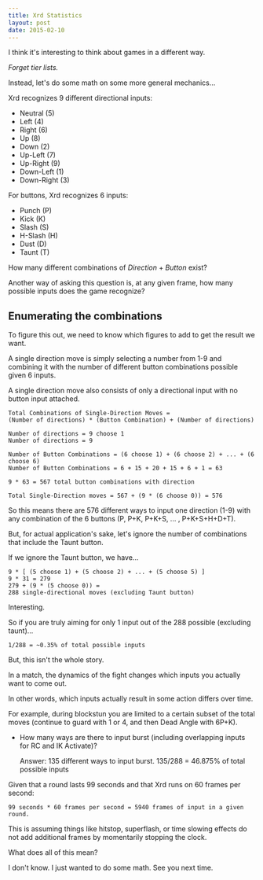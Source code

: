 ```yaml
---
title: Xrd Statistics
layout: post
date: 2015-02-10
---
```


I think it's interesting to think about games in a different way.

_Forget tier lists._

Instead, let's do some math on some more general mechanics...

Xrd recognizes 9 different directional inputs:

* Neutral (5)
* Left (4)
* Right (6)
* Up (8)
* Down (2)
* Up-Left (7)
* Up-Right (9)
* Down-Left (1)
* Down-Right (3)


For buttons, Xrd recognizes 6 inputs:

* Punch (P)
* Kick (K)
* Slash (S)
* H-Slash (H)
* Dust (D)
* Taunt (T)

How many different combinations of _Direction_ + _Button_ exist?

Another way of asking this question is, at any given frame, how many possible inputs
does the game recognize?


## Enumerating the combinations ##

To figure this out, we need to know which figures to add to get the result we want.

A single direction move is simply selecting a number from 1-9 and combining it with
the number of different button combinations possible given 6 inputs. 

A single direction move also consists of only a directional input 
with no button input attached.

	Total Combinations of Single-Direction Moves =
	(Number of directions) * (Button Combination) + (Number of directions)

	Number of directions = 9 choose 1
	Number of directions = 9

	Number of Button Combinations = (6 choose 1) + (6 choose 2) + ... + (6 choose 6)
	Number of Button Combinations = 6 + 15 + 20 + 15 + 6 + 1 = 63

	9 * 63 = 567 total button combinations with direction

	Total Single-Direction moves = 567 + (9 * (6 choose 0)) = 576

So this means there are 576 different ways to input one direction (1-9) 
with any combination of the 6 buttons (P, P+K, P+K+S, ... , P+K+S+H+D+T).

But, for actual application's sake, let's ignore the number of combinations that include the 
Taunt button.

If we ignore the Taunt button, we have...

	9 * [ (5 choose 1) + (5 choose 2) + ... + (5 choose 5) ]
	9 * 31 = 279
	279 + (9 * (5 choose 0)) = 
	288 single-directional moves (excluding Taunt button)

Interesting.

So if you are truly aiming for only 1 input out of the 288 possible (excluding taunt)...

	1/288 = ~0.35% of total possible inputs

But, this isn't the whole story. 

In a match, the dynamics of the fight changes which inputs you actually want to come out. 

In other words, which inputs actually result in some action differs over time.

For example, during blockstun you are limited to a certain subset of the total moves (continue to
guard with 1 or 4, and then Dead Angle with 6P+K).

* How many ways are there to input burst (including overlapping inputs for RC and IK Activate)?

	Answer: 135 different ways to input burst. 135/288 = 46.875% of total possible inputs

Given that a round lasts 99 seconds and that Xrd runs on 60 frames per second: 

	99 seconds * 60 frames per second = 5940 frames of input in a given round.

This is assuming things like hitstop, superflash, or time slowing effects do not add additional
frames by momentarily stopping the clock.

What does all of this mean?

I don't know. I just wanted to do some math.
See you next time.
